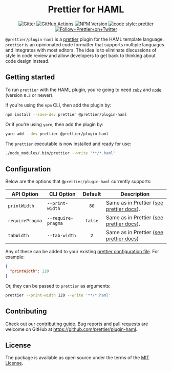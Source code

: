 <h1 align="center">Prettier for HAML</h1>

<p align="center">
  <a href="https://gitter.im/jlongster/prettier">
    <img alt="Gitter" src="https://img.shields.io/gitter/room/jlongster/prettier.svg?style=flat-square">
  </a>
  <a href="https://github.com/prettier/plugin-haml/actions">
    <img alt="GitHub Actions" src="https://img.shields.io/github/workflow/status/prettier/plugin-haml/Main?style=flat-square">
  </a>
  <a href="https://www.npmjs.com/package/@prettier/plugin-haml">
    <img alt="NPM Version" src="https://img.shields.io/npm/v/@prettier/plugin-haml.svg?style=flat-square">
  </a>
  <a href="#badge">
    <img alt="code style: prettier" src="https://img.shields.io/badge/code_style-prettier-ff69b4.svg?style=flat-square">
  </a>
  <a href="https://twitter.com/PrettierCode">
    <img alt="Follow+Prettier+on+Twitter" src="https://img.shields.io/twitter/follow/prettiercode.svg?label=follow+prettier&style=flat-square">
  </a>
</p>

`@prettier/plugin-haml` is a [prettier](https://prettier.io/) plugin for the HAML template language. `prettier` is an opinionated code formatter that supports multiple languages and integrates with most editors. The idea is to eliminate discussions of style in code review and allow developers to get back to thinking about code design instead.

## Getting started

To run `prettier` with the HAML plugin, you're going to need [`ruby`](https://www.ruby-lang.org/en/documentation/installation/) and [`node`](https://nodejs.org/en/download/) (version `8.3` or newer).

If you're using the `npm` CLI, then add the plugin by:

```bash
npm install --save-dev prettier @prettier/plugin-haml
```

Or if you're using `yarn`, then add the plugin by:

```bash
yarn add --dev prettier @prettier/plugin-haml
```

The `prettier` executable is now installed and ready for use:

```bash
./node_modules/.bin/prettier --write '**/*.haml'
```

## Configuration

Below are the options that `@prettier/plugin-haml` currently supports:

| API Option      | CLI Option         | Default | Description                                                                                         |
| --------------- | ------------------ | :-----: | --------------------------------------------------------------------------------------------------- |
| `printWidth`    | `--print-width`    |  `80`   | Same as in Prettier ([see prettier docs](https://prettier.io/docs/en/options.html#print-width)).    |
| `requirePragma` | `--require-pragma` | `false` | Same as in Prettier ([see prettier docs](https://prettier.io/docs/en/options.html#require-pragma)). |
| `tabWidth`      | `--tab-width`      |   `2`   | Same as in Prettier ([see prettier docs](https://prettier.io/docs/en/options.html#tab-width))       |

Any of these can be added to your existing [prettier configuration
file](https://prettier.io/docs/en/configuration.html). For example:

```json
{
  "printWidth": 120
}
```

Or, they can be passed to `prettier` as arguments:

```bash
prettier --print-width 120 --write '**/*.haml'
```

## Contributing

Check out our [contributing guide](CONTRIBUTING.md). Bug reports and pull requests are welcome on GitHub at https://github.com/prettier/plugin-haml.

## License

The package is available as open source under the terms of the [MIT License](https://opensource.org/licenses/MIT).
